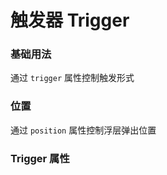 <script setup lang="ts">
  import props from "../example/trigger/props.ts";
</script>

# 触发器 Trigger

### 基础用法
通过 `trigger` 属性控制触发形式
<demo-block src="example/trigger/basic"></demo-block>

### 位置
通过 `position` 属性控制浮层弹出位置
<demo-block src="example/trigger/position"></demo-block>

### Trigger 属性

<table-block type="props" :data="props"></table-block>